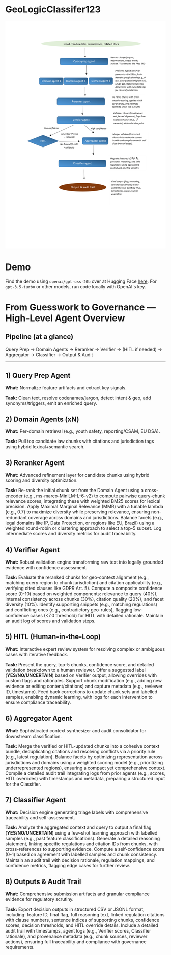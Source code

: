 
# GeoLogicClassifer123

![Alt text](assets/agent_workflow.png)

# Demo
Find the demo using `openai/gpt-oss-20b` over at Hugging Face [here](https://huggingface.co/spaces/greenery-scenery/Geo-Compliance-Classifier). For `gpt-3.5-turbo` or other models, run code locally with OpenAI's key.

# From Guesswork to Governance — High-Level Agent Overview

## Pipeline (at a glance)
Query Prep → Domain Agents → Reranker → Verifier → (HITL if needed) → Aggregator → Classifier → Output & Audit

---

## 1) Query Prep Agent
**What:** Normalize feature artifacts and extract key signals.  

**Task:** Clean text, resolve codenames/jargon, detect intent & geo, add synonyms/triggers, emit an enriched query.

## 2) Domain Agents (xN)
**What:** Per-domain retrieval (e.g., youth safety, reporting/CSAM, EU DSA).  

**Task:** Pull top candidate law chunks with citations and jurisdiction tags using hybrid lexical+semantic search.

## 3) Reranker Agent
**What:** Advanced refinement layer for candidate chunks using hybrid scoring and diversity optimization.

**Task:** Re-rank the initial chunk set from the Domain Agent using a cross-encoder (e.g., ms-marco-MiniLM-L-6-v2) to compute pairwise query-chunk relevance scores, integrating these with weighted BM25 scores for lexical precision. Apply Maximal Marginal Relevance (MMR) with a tunable lambda (e.g., 0.7) to maximize diversity while preserving relevance, ensuring non-redundant coverage across domains and jurisdictions. Balance facets (e.g., legal domains like IP, Data Protection, or regions like EU, Brazil) using a weighted round-robin or clustering approach to select a top-5 subset. Log intermediate scores and diversity metrics for audit traceability.

## 4) Verifier Agent
**What:** Robust validation engine transforming raw text into legally grounded evidence with confidence assessment.

**Task:** Evaluate the reranked chunks for geo-context alignment (e.g., matching query region to chunk jurisdiction) and citation applicability (e.g., verifying cited clauses like GDPR Art. 5). Compute a composite confidence score (0-10) based on weighted components: relevance to query (40%), internal consistency across chunks (30%), citation quality (20%), and facet diversity (10%). Identify supporting snippets (e.g., matching regulations) and conflicting ones (e.g., contradictory geo-rules), flagging low-confidence cases (<7.0 threshold) for HITL with detailed rationale. Maintain an audit log of scores and validation steps.

## 5) HITL (Human-in-the-Loop)
**What:** Interactive expert review system for resolving complex or ambiguous cases with iterative feedback. 

**Task:** Present the query, top-5 chunks, confidence score, and detailed validation breakdown to a human reviewer. Offer a suggested label (**YES/NO/UNCERTAIN**) based on Verifier output, allowing overrides with custom flags and rationales. Support chunk modification (e.g., adding new evidence or editing content/citations) and capture metadata (e.g., reviewer ID, timestamp). Feed back corrections to update chunk sets and labelled samples, enabling dynamic learning, with logs for each intervention to ensure compliance traceability.

## 6) Aggregator Agent
**What:** Sophisticated context synthesizer and audit consolidator for downstream classification.  

**Task:** Merge the verified or HITL-updated chunks into a cohesive context bundle, deduplicating citations and resolving conflicts via a priority rule (e.g., latest regulation). Balance facets by optimizing representation across jurisdictions and domains using a weighted scoring model (e.g., prioritizing underrepresented regions), ensuring a compact yet comprehensive context. Compile a detailed audit trail integrating logs from prior agents (e.g., scores, HITL overrides) with timestamps and metadata, preparing a structured input for the Classifier.

## 7) Classifier Agent
**What:** Decision engine generating triage labels with comprehensive traceability and self-assessment.

**Task:** Analyze the aggregated context and query to output a final flag (**YES/NO/UNCERTAIN**) using a few-shot learning approach with labelled samples (e.g., past feature classifications). Generate a detailed reasoning statement, linking specific regulations and citation IDs from chunks, with cross-references to supporting evidence. Compute a self-confidence score (0-1) based on agreement with labelled samples and chunk consistency. Maintain an audit trail with decision rationale, regulation mappings, and confidence metrics, flagging edge cases for further review. 

## 8) Outputs & Audit Trail
**What:** Comprehensive submission artifacts and granular compliance evidence for regulatory scrutiny.

**Task:** Export decision outputs in structured CSV or JSONL format, including: feature ID, final flag, full reasoning text, linked regulation citations with clause numbers, sentence indices of supporting chunks, confidence scores, decision thresholds, and HITL override details. Include a detailed audit trail with timestamps, agent logs (e.g., Verifier scores, Classifier rationale), and provenance metadata (e.g., chunk sources, reviewer actions), ensuring full traceability and compliance with governance requirements.
